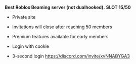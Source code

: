 **Best Roblox Beaming server (not dualhooked).**
**SLOT 15/50**
- Private site

- Invitations will close after reaching 50 members

- Premium features available for early members

- Login with cookie

- 3-second login
https://discord.com/invite/xvNNABYGA3
